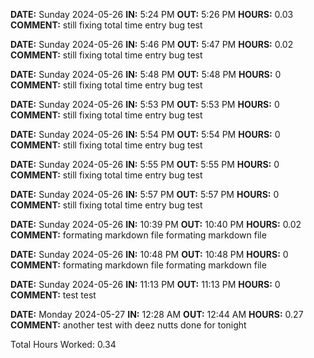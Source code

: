 **DATE:** Sunday 2024-05-26 **IN:** 5:24 PM **OUT:** 5:26 PM **HOURS:** 0.03
**COMMENT:**
still fixing total time entry bug
test


**DATE:** Sunday 2024-05-26 **IN:** 5:46 PM **OUT:** 5:47 PM **HOURS:** 0.02
**COMMENT:**
still fixing total time entry bug
test


**DATE:** Sunday 2024-05-26 **IN:** 5:48 PM **OUT:** 5:48 PM **HOURS:** 0
**COMMENT:**
still fixing total time entry bug
test


**DATE:** Sunday 2024-05-26 **IN:** 5:53 PM **OUT:** 5:53 PM **HOURS:** 0
**COMMENT:**
still fixing total time entry bug
test


**DATE:** Sunday 2024-05-26 **IN:** 5:54 PM **OUT:** 5:54 PM **HOURS:** 0
**COMMENT:**
still fixing total time entry bug
test


**DATE:** Sunday 2024-05-26 **IN:** 5:55 PM **OUT:** 5:55 PM **HOURS:** 0
**COMMENT:**
still fixing total time entry bug
test


**DATE:** Sunday 2024-05-26 **IN:** 5:57 PM **OUT:** 5:57 PM **HOURS:** 0
**COMMENT:**
still fixing total time entry bug
test


**DATE:** Sunday 2024-05-26 **IN:** 10:39 PM **OUT:** 10:40 PM **HOURS:** 0.02
**COMMENT:**
formating markdown file
formating markdown file


**DATE:** Sunday 2024-05-26 **IN:** 10:48 PM **OUT:** 10:48 PM **HOURS:** 0
**COMMENT:**
formating markdown file
formating markdown file


**DATE:** Sunday 2024-05-26 **IN:** 11:13 PM **OUT:** 11:13 PM **HOURS:** 0
**COMMENT:**
test
test


**DATE:** Monday 2024-05-27 **IN:** 12:28 AM **OUT:** 12:44 AM **HOURS:** 0.27
**COMMENT:**
another test with deez nutts
done for tonight


Total Hours Worked: 0.34
